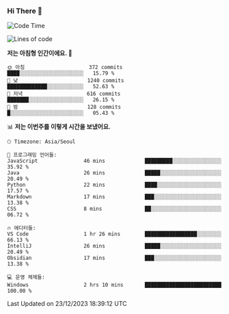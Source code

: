 ### Hi There 👋


<!---
- 👋 Hi, I’m @muyaaho
- 👀 I’m interested in ...
- 🌱 I’m currently learning ...
- 💞️ I’m looking to collaborate on ...
- 📫 How to reach me ...
--->
<!--- plz
muyaaho/muyaaho is a ✨ special ✨ repository because its `README.md` (this file) appears on your GitHub profile.
You can click the Preview link to take a look at your changes.
<a href="https://hits.seeyoufarm.com"><img src="https://hits.seeyoufarm.com/api/count/incr/badge.svg?url=https%3A%2F%2Fgithub.com%2Fejaman&count_bg=%23000000&title_bg=%23000000&icon=github.svg&icon_color=%23FFFFFF&title=Github&edge_flat=true"/></a>
   --->
   
<!--START_SECTION:waka-->
![Code Time](http://img.shields.io/badge/Code%20Time-317%20hrs%2029%20mins-blue)

![Lines of code](https://img.shields.io/badge/%EC%A0%80%EB%8A%94%20%EC%97%AC%ED%83%9C%EA%B9%8C%EC%A7%80%20-697.0%20thousand%20%EC%A4%84%EC%9D%98%20%EC%BD%94%EB%93%9C%EB%A5%BC%20%EC%9E%91%EC%84%B1%ED%96%88%EC%96%B4%EC%9A%94.-blue)

**저는 아침형 인간이에요. 🐤** 

```text
🌞 아침                     372 commits         ████░░░░░░░░░░░░░░░░░░░░░   15.79 % 
🌆 낮　                     1240 commits        █████████████░░░░░░░░░░░░   52.63 % 
🌃 저녁                     616 commits         ███████░░░░░░░░░░░░░░░░░░   26.15 % 
🌙 밤　                     128 commits         █░░░░░░░░░░░░░░░░░░░░░░░░   05.43 % 
```


📊 **저는 이번주를 이렇게 시간을 보냈어요.** 

```text
🕑︎ Timezone: Asia/Seoul

💬 프로그래밍 언어들: 
JavaScript               46 mins             █████████░░░░░░░░░░░░░░░░   35.92 % 
Java                     26 mins             █████░░░░░░░░░░░░░░░░░░░░   20.49 % 
Python                   22 mins             ████░░░░░░░░░░░░░░░░░░░░░   17.57 % 
Markdown                 17 mins             ███░░░░░░░░░░░░░░░░░░░░░░   13.38 % 
CSS                      8 mins              ██░░░░░░░░░░░░░░░░░░░░░░░   06.72 % 

🔥 에디터들: 
VS Code                  1 hr 26 mins        █████████████████░░░░░░░░   66.13 % 
IntelliJ                 26 mins             █████░░░░░░░░░░░░░░░░░░░░   20.49 % 
Obsidian                 17 mins             ███░░░░░░░░░░░░░░░░░░░░░░   13.38 % 

💻 운영 체제들: 
Windows                  2 hrs 10 mins       █████████████████████████   100.00 % 
```


 Last Updated on 23/12/2023 18:39:12 UTC
<!--END_SECTION:waka-->

